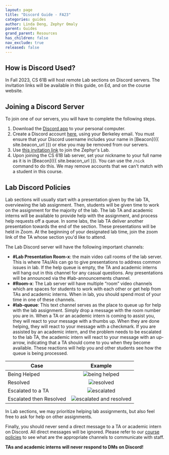 ```yaml
---
layout: page
title: "Discord Guide - FA23"
categories: guides
author: Linda Deng, Zephyr Omaly
parent: Guides
grand_parent: Resources
has_children: false
nav_exclude: true
released: false
---
```


## How is Discord Used?

In Fall 2023, CS 61B will host remote Lab sections
on Discord servers. The invitation links
will be available in this guide, on Ed, and on the course website.

## Joining a Discord Server

To join one of our servers, you will have to complete the following steps.

1. Download the [Discord app](https://discord.com/download) to your personal computer.
2. Create a Discord account [here](https://discord.com/register), using your Berkeley email.
   You must ensure that your Discord username includes your name in [Beacon]({{ site.beacon_url }})
   or else you may be removed from our servers.
3. Use [this invitation link](https://discord.gg/HGf3a7P4Dx) to join the Zephyr's Lab.
4. Upon joining the CS 61B lab server, set your nickname to your full name
   as it is in [Beacon]({{ site.beacon_url }}). You can use the `/nick` command
   to do this. We may remove accounts that we can't match with a student in this course.

## Lab Discord Policies

Lab sections will usually start with a presentation given by the lab TA, overviewing the lab assignment.
Then, students will be given time to work on the assignment for the majority of the lab.
The lab TA and academic interns will be available to provide help with the assignment,
and process help requests off a queue. In some labs, the lab TA deliver another presentation
towards the end of the section. These presentations will be held in Zoom. At the beginning of
your designated lab time, join the zoom link of the TA whose section you'd like to attend.

The Lab Discord server will have the following important channels:

- **#Lab Presentation Room-x**: the main video call rooms of the lab server.
  This is where TAs/AIs can go to give presentations to address common issues in lab.
  If the help queue is empty, the TA and academic interns will hang out in this channel
  for any casual questions. Any presentations will be announced via the #lab-announcements channel.
- **#Room-x**: The Lab server will have multiple “room” video channels which are spaces for students
  to work with each other or get help from TAs and academic interns. When in lab, you should spend most
  of your time in one of these channels.
- **#lab-queue**: This text channel serves as the place to queue up for help with the lab assignment.
  Simply drop a message with the room number you are in. When a TA or an academic intern is coming to assist you,
  they will react to your message with a thumbs up. When they are done helping, they will react to your message
  with a checkmark. If you are assisted by an academic intern, and the problem needs to be escalated to
  the lab TA, the academic intern will react to your message with an up-arrow, indicating that a TA
  should come to you when they become available. These reactions will help you and other students
  see how the queue is being processed.

| Case                    |                                     Example                                     |
| ----------------------- | :-----------------------------------------------------------------------------: |
| Being Helped            |          ![being helped](../../../assets/img/discord/being_helped.png)          |
| Resolved                |               ![resolved](../../../assets/img/discord/helped.png)               |
| Escalated to a TA       |             ![escalated](../../../assets/img/discord/escalated.png)             |
| Escalated then Resolved | ![escalated and resolved](../../../assets/img/discord/escalated_and_helped.png) |

In Lab sections, we may prioritize helping lab assignments, but also feel free to ask for help on other assignments.

Finally, you should never send a direct message to a TA or academic intern on Discord.
All direct messages will be ignored. Please refer to our [course policies](https://sp23.datastructur.es/about.html)
to see what are the appropriate channels to communicate with staff.

**TAs and academic interns will never respond to DMs on Discord!**
